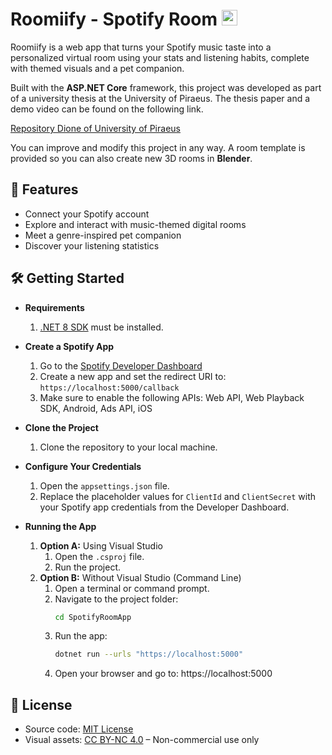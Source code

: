 # Roomiify - Spotify Room <img width="25" height="25" alt="RoomLogo" src="https://github.com/user-attachments/assets/79bef26c-1ee8-4ddd-8b95-2c6f33f0ae60"/>

Roomiify is a web app that turns your Spotify music taste into a personalized virtual room using your stats and listening habits, complete with themed visuals and a pet companion.  

Built with the **ASP.NET Core** framework, this project was developed as part of a university thesis at the University of Piraeus. The thesis paper and a demo video can be found on the following link. 

[Repository Dione of University of Piraeus](https://dione.lib.unipi.gr/xmlui/handle/unipi/17920)

You can improve and modify this project in any way. A room template is provided so you can also create new 3D rooms in **Blender**.


## 🚀 Features

- Connect your Spotify account
- Explore and interact with music-themed digital rooms
- Meet a genre-inspired pet companion
- Discover your listening statistics


## 🛠️ Getting Started

- **Requirements**
   1. [.NET 8 SDK](https://dotnet.microsoft.com/en-us/download/dotnet/8.0) must be installed.

- **Create a Spotify App**  
   1. Go to the [Spotify Developer Dashboard](https://developer.spotify.com/dashboard) 
   2. Create a new app and set the redirect URI to: `https://localhost:5000/callback` 
   3. Make sure to enable the following APIs: Web API, Web Playback SDK, Android, Ads API, iOS  

- **Clone the Project**  
   1. Clone the repository to your local machine.

- **Configure Your Credentials**  
   1. Open the `appsettings.json` file.
   2. Replace the placeholder values for `ClientId` and `ClientSecret` with your Spotify app credentials from the Developer Dashboard.

- **Running the App**  

   1. **Option A:** Using Visual Studio
      1. Open the `.csproj` file.
      2. Run the project.
   1. **Option B:** Without Visual Studio (Command Line)
      1. Open a terminal or command prompt.
      2. Navigate to the project folder:
         ```bash
         cd SpotifyRoomApp
      3. Run the app:
         ```bash
         dotnet run --urls "https://localhost:5000"
      4. Open your browser and go to: https://localhost:5000
        
   

## 📄 License

- Source code: [MIT License](LICENSE)  
- Visual assets: [CC BY-NC 4.0](ASSETS_LICENSE) – Non-commercial use only
